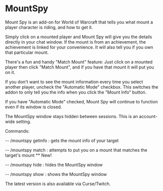 # MountSpy
Mount Spy is an add-on for World of Warcraft that tells you what mount a player character is riding, and how to get it.

Simply click on a mounted player and Mount Spy will give you the details directly in your chat window. If the mount is from an achievement, the achievement is linked for your convenience. It will also tell you if you own that particular mount.

There's a fun and handy "Match Mount" feature: Just click on a mounted player then click "Match Mount", and if you have that mount it will put you on it.

If you don't want to see the mount information every time you select another player, uncheck the "Automatic Mode" checkbox. This switches the addon to only tell you the info when you click the "Mount Info" button.

If you have "Automatic Mode" checked, Mount Spy will continue to function even if its window is closed.

The MountSpy window stays hidden between sessions. This is an account-wide setting.

Commands:

-- /mountspy getinfo  : gets the mount info of your target

-- /mountspy match : attempts to put you on a mount that matches the target's mount ** New!

-- /mountspy hide  : hides the MountSpy window

-- /mountspy show  : shows the MountSpy window

The latest version is also available via Curse/Twitch.
